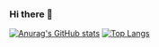 ### Hi there 👋

[![Anurag's GitHub stats](https://github-readme-stats.vercel.app/api?username=doimiod)](https://github.com/anuraghazra/github-readme-stats)
[![Top Langs](https://github-readme-stats.vercel.app/api/top-langs/?username=doimiod&count_private=true)](https://github.com/anuraghazra/github-readme-stats)
<!--
**doimiod/doimiod** is a ✨ _special_ ✨ repository because its `README.md` (this file) appears on your GitHub profile.

Here are some ideas to get you started:

- 🔭 I’m currently working on ...
- 🌱 I’m currently learning ...
- 👯 I’m looking to collaborate on ...
- 🤔 I’m looking for help with ...
- 💬 Ask me about ...
- 📫 How to reach me: ...
- 😄 Pronouns: ...
- ⚡ Fun fact: ...
-->
